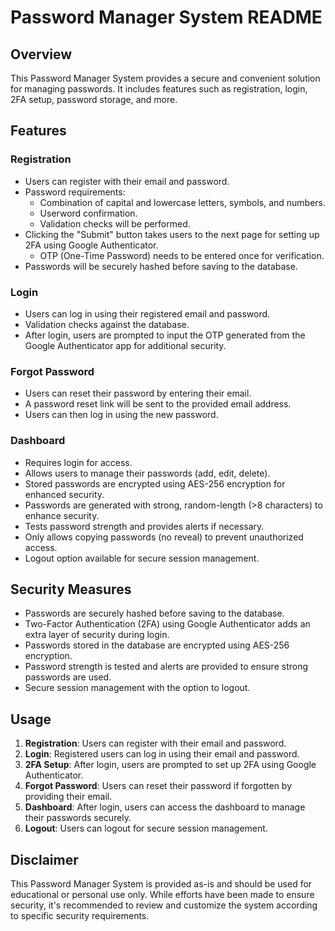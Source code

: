 # Password Manager System README

## Overview
This Password Manager System provides a secure and convenient solution for managing passwords. It includes features such as registration, login, 2FA setup, password storage, and more.

## Features

### Registration
- Users can register with their email and password.
- Password requirements:
  - Combination of capital and lowercase letters, symbols, and numbers.
  - Userword confirmation.
  - Validation checks will be performed.
- Clicking the "Submit" button takes users to the next page for setting up 2FA using Google Authenticator.
  - OTP (One-Time Password) needs to be entered once for verification.
- Passwords will be securely hashed before saving to the database.

### Login
- Users can log in using their registered email and password.
- Validation checks against the database.
- After login, users are prompted to input the OTP generated from the Google Authenticator app for additional security.

### Forgot Password
- Users can reset their password by entering their email.
- A password reset link will be sent to the provided email address.
- Users can then log in using the new password.

### Dashboard
- Requires login for access.
- Allows users to manage their passwords (add, edit, delete).
- Stored passwords are encrypted using AES-256 encryption for enhanced security.
- Passwords are generated with strong, random-length (>8 characters) to enhance security.
- Tests password strength and provides alerts if necessary.
- Only allows copying passwords (no reveal) to prevent unauthorized access.
- Logout option available for secure session management.

## Security Measures
- Passwords are securely hashed before saving to the database.
- Two-Factor Authentication (2FA) using Google Authenticator adds an extra layer of security during login.
- Passwords stored in the database are encrypted using AES-256 encryption.
- Password strength is tested and alerts are provided to ensure strong passwords are used.
- Secure session management with the option to logout.

## Usage
1. **Registration**: Users can register with their email and password.
2. **Login**: Registered users can log in using their email and password.
3. **2FA Setup**: After login, users are prompted to set up 2FA using Google Authenticator.
4. **Forgot Password**: Users can reset their password if forgotten by providing their email.
5. **Dashboard**: After login, users can access the dashboard to manage their passwords securely.
6. **Logout**: Users can logout for secure session management.

## Disclaimer
This Password Manager System is provided as-is and should be used for educational or personal use only. While efforts have been made to ensure security, it's recommended to review and customize the system according to specific security requirements.
